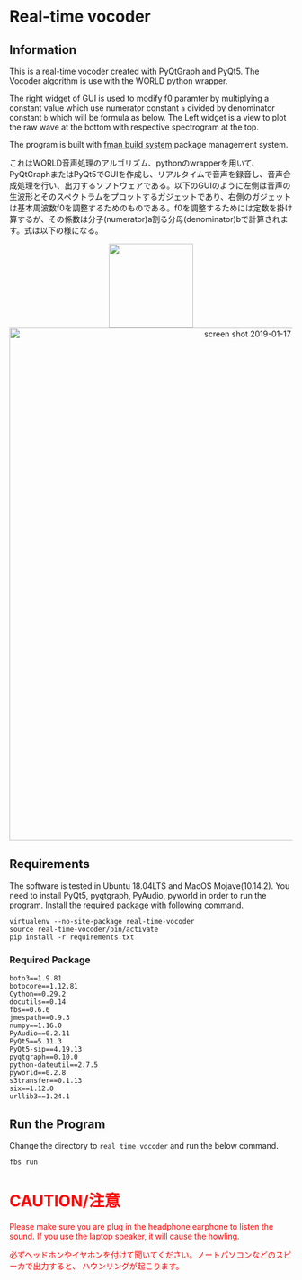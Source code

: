 # Real-time vocoder

## Information

This is a real-time vocoder created with PyQtGraph and PyQt5.
The Vocoder algorithm is use with the WORLD python wrapper.

The right widget of GUI is used to modify f0 paramter by multiplying a constant value which use numerator constant `a` divided by denominator constant `b` which will be formula as below.
The Left widget is a view to plot the raw wave at the bottom with respective spectrogram at 
the top.

The program is built with [fman build system](https://build-system.fman.io/) package management system.

これはWORLD音声処理のアルゴリズム、pythonのwrapperを用いて、PyQtGraphまたはPyQt5でGUIを作成し、リアルタイムで音声を録音し、音声合成処理を行い、出力するソフトウェアである。以下のGUIのように左側は音声の生波形とそのスペクトラムをプロットするガジェットであり、右側のガジェットは基本周波数f0を調整するためのものである。f0を調整するためには定数を掛け算するが、その係数は分子(numerator)a割る分母(denominator)bで計算されます。式は以下の様になる。

<div align="center">
<img src="http://latex.codecogs.com/gif.latex?pitch%5C%20constant%20%3D%20%5Cfrac%7Ba%7D%7Bb%7D" width="150">
</div>

<div align="center">
<img width="912" alt="screen shot 2019-01-17 at 23 29 54" src="https://user-images.githubusercontent.com/13714992/51364147-7b1d5700-1b1e-11e9-8e55-2e14f818e122.png">
</div>

## Requirements
The software is tested in Ubuntu 18.04LTS and MacOS Mojave(10.14.2).
You need to install PyQt5, pyqtgraph, PyAudio, pyworld in order to run the program.
Install the required package with following command.

```
virtualenv --no-site-package real-time-vocoder
source real-time-vocoder/bin/activate
pip install -r requirements.txt
```

### Required Package

```
boto3==1.9.81
botocore==1.12.81
Cython==0.29.2
docutils==0.14
fbs==0.6.6
jmespath==0.9.3
numpy==1.16.0
PyAudio==0.2.11
PyQt5==5.11.3
PyQt5-sip==4.19.13
pyqtgraph==0.10.0
python-dateutil==2.7.5
pyworld==0.2.8
s3transfer==0.1.13
six==1.12.0
urllib3==1.24.1
```


## Run the Program
Change the directory to `real_time_vocoder` and run the below command.

```sh
fbs run
```

# <font color="red">CAUTION/注意</font>
<font color="red">
Please make sure you are plug in the headphone earphone to listen the sound. If you use the laptop speaker, it will cause the howling.

必ずヘッドホンやイヤホンを付けて聞いてください。ノートパソコンなどのスピーカで出力すると、
ハウンリングが起こります。
</font>
